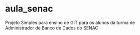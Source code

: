 # aula_senac
Projeto Simples para ensino de GIT para os alunos da turma de Administrador de Banco de Dados do SENAC
